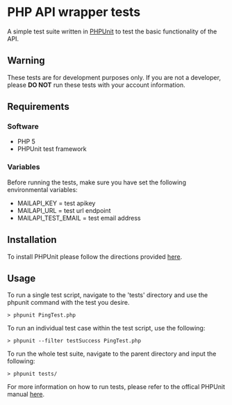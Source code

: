 # PHP API wrapper tests

A simple test suite written in [PHPUnit](http://phpunit.de/manual/3.7/en/index.html) to test the basic functionality of the API.

## Warning

These tests are for development purposes only. If you are not a developer, please __DO NOT__ run these tests with your account information. 

## Requirements

### Software

- PHP 5
- PHPUnit test framework

### Variables

Before running the tests, make sure you have set the following environmental variables:

- MAILAPI_KEY = test apikey
- MAILAPI_URL = test url endpoint
- MAILAPI_TEST_EMAIL = test email address

## Installation

To install PHPUnit please follow the directions provided [here](http://phpunit.de/manual/3.7/en/installation.html).

## Usage

To run a single test script, navigate to the 'tests' directory and use the phpunit command with the test you desire.

    > phpunit PingTest.php

To run an individual test case within the test script, use the following:

    > phpunit --filter testSuccess PingTest.php

To run the whole test suite, navigate to the parent directory and input the following:

    > phpunit tests/

For more information on how to run tests, please refer to the offical PHPUnit manual [here](http://phpunit.de/manual/3.7/en/textui.html).